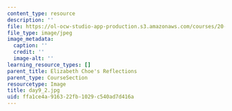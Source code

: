 ```yaml
---
content_type: resource
description: ''
file: https://ol-ocw-studio-app-production.s3.amazonaws.com/courses/20-219-becoming-the-next-bill-nye-writing-and-hosting-the-educational-show-january-iap-2015/ffa1ce4a916322fb1029c540ad7d416a_day9_2.jpg
file_type: image/jpeg
image_metadata:
  caption: ''
  credit: ''
  image-alt: ''
learning_resource_types: []
parent_title: Elizabeth Choe's Reflections
parent_type: CourseSection
resourcetype: Image
title: day9_2.jpg
uid: ffa1ce4a-9163-22fb-1029-c540ad7d416a
---
```

